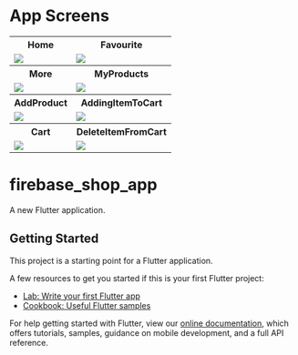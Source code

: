 # App Screens
<table> 
  
   <tr>
     <th>Home</th>
     <th>Favourite</th> 
   </tr>
    
   <tr>
     <td>
         <img src="https://user-images.githubusercontent.com/18363332/78084126-b6204900-73b7-11ea-9089-0a7af6c8ff88.png">
     </td>
     <td>
         <img src="https://user-images.githubusercontent.com/18363332/78084179-cd5f3680-73b7-11ea-9c51-d5156aee42f1.png">
     </td>
  
   <tr>
     <th>More</th>
     <th>MyProducts</th> 
   </tr>
   <tr>
     <td>
         <img src="https://user-images.githubusercontent.com/18363332/78084187-d0f2bd80-73b7-11ea-81ed-a96d0db75d5f.png">
     </td>
     <td>
         <img src="https://user-images.githubusercontent.com/18363332/78084217-e23bca00-73b7-11ea-9c78-9e0a0e2c1220.png">
     </td>
  </tr>
  
   <tr>
     <th>AddProduct</th>
     <th>AddingItemToCart</th> 
   </tr>
   <tr>
     <td>
         <img src="https://user-images.githubusercontent.com/18363332/78084225-e667e780-73b7-11ea-964f-6b4c0ea5e6d6.png">
     </td>
     <td>
         <img src="https://user-images.githubusercontent.com/18363332/78084149-bfa9b100-73b7-11ea-8756-ec4f01ad5d54.png">
     </td>
  </tr> 
    
   <tr>
     <th>Cart</th>
     <th>DeleteItemFromCart</th> 
  </tr>
   <tr>
     <td>
         <img src="https://user-images.githubusercontent.com/18363332/78084191-d4864480-73b7-11ea-831c-0c787fcd6086.png">
     </td>
     <td>
         <img src="https://user-images.githubusercontent.com/18363332/78084210-de0fac80-73b7-11ea-9f05-06cb8f0f5625.png">
     </td>
  </tr> 
     
     
    
</table>


# firebase_shop_app

A new Flutter application.

## Getting Started

This project is a starting point for a Flutter application.

A few resources to get you started if this is your first Flutter project:

- [Lab: Write your first Flutter app](https://flutter.dev/docs/get-started/codelab)
- [Cookbook: Useful Flutter samples](https://flutter.dev/docs/cookbook)

For help getting started with Flutter, view our
[online documentation](https://flutter.dev/docs), which offers tutorials,
samples, guidance on mobile development, and a full API reference.
